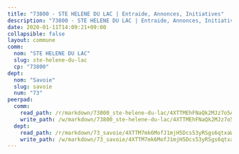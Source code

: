 ```yaml
---
title: "73800 - STE HELENE DU LAC | Entraide, Annonces, Initiatives"
description: "73800 - STE HELENE DU LAC | Entraide, Annonces, Initiatives"
date: 2020-01-11T14:09:21+09:00
collapsible: false
layout: commune
comm:
  nom: "STE HELENE DU LAC"
  slug: ste-helene-du-lac
  cp: "73800"
dept:
  nom: "Savoie"
  slug: savoie
  num: "73"
peerpad:
  comm:
    read_path: /r/markdown/73800_ste-helene-du-lac/4XTTMEhFNaQk2MJz7o5AXv2vDjcUpKp9mRXj6xnnvrnWLhY4R
    write_path: /w/markdown/73800_ste-helene-du-lac/4XTTMEhFNaQk2MJz7o5AXv2vDjcUpKp9mRXj6xnnvrnWLhY4R-K3TgUmej5PVDKhz7BaXjDoMEvnB68k8BEEZe6GhFJagcNKidfD4HEyo8XivGsQgEGmziuxUXv1NDCEmkYPd97qdaRS32YyG5Ss6HPWPq9NsooAKh9netZEtfpggD8okRHrQB5kVo
  dept:
    read_path: /r/markdown/73_savoie/4XTTM7mk6MofJ1mjH5Dcs53yRSgs6qtxaWYjKD54ttqHGEMur
    write_path: /w/markdown/73_savoie/4XTTM7mk6MofJ1mjH5Dcs53yRSgs6qtxaWYjKD54ttqHGEMur-K3TgTorsK1WLw8S2EgnkoX8tJEgZgam6ANhvqrVqNfiz9fX8kbMKu5AF1rqzXyxMRZgoVPrb5EERe3PeBhqF1SBfP5G1PJnvsDUF2LQSxevobpkDM4djQDebTYoo6Yx53thenJpY
---
```


